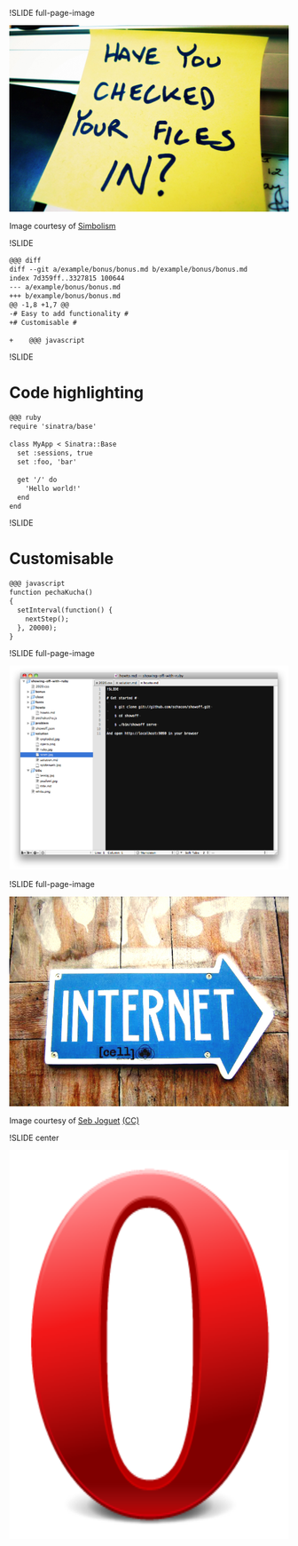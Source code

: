 !SLIDE full-page-image

![Have you checked your files in?](checked_in.jpg "Have you checked your files in?")

Image courtesy of [Simbolism](http://www.flickr.com/people/simbolism/)


!SLIDE

    @@@ diff
    diff --git a/example/bonus/bonus.md b/example/bonus/bonus.md
    index 7d359ff..3327815 100644
    --- a/example/bonus/bonus.md
    +++ b/example/bonus/bonus.md
    @@ -1,8 +1,7 @@
    -# Easy to add functionality #
    +# Customisable #

    +    @@@ javascript

!SLIDE

# Code highlighting #

    @@@ ruby
    require 'sinatra/base'

    class MyApp < Sinatra::Base
      set :sessions, true
      set :foo, 'bar'

      get '/' do
        'Hello world!'
      end
    end


!SLIDE

# Customisable #

    @@@ javascript
    function pechaKucha()
    {
      setInterval(function() {
        nextStep();
      }, 20000);
    }


!SLIDE full-page-image

![Text editor](texteditor.png "Text editor")


!SLIDE full-page-image

![Web](internet.jpg "Web")

Image courtesy of <span xmlns:cc="http://creativecommons.org/ns#" about="http://www.flickr.com/photos/sebjoguet/162330937/"><a rel="cc:attributionURL" href="http://www.flickr.com/photos/sebjoguet/">Seb Joguet</a> <a rel="license" href="http://creativecommons.org/licenses/by-nc/2.0/">(CC)</a></span>


!SLIDE center

<img src="opera.png" height="700" width="700" alt="Opera" />